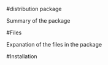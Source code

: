 #distribution package


Summary of the package


#Files


Expanation of the files in the package


#Installation

